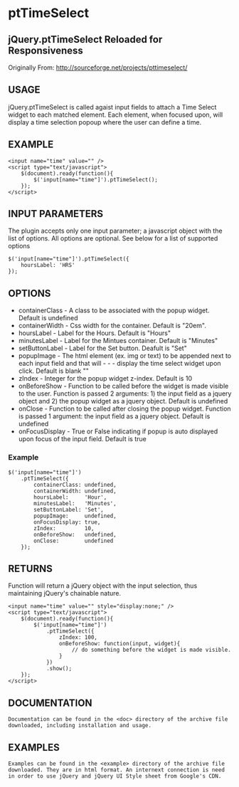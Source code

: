 ptTimeSelect
============

jQuery.ptTimeSelect Reloaded for Responsiveness
------------------------------------------------

Originally From:
http://sourceforge.net/projects/pttimeselect/

USAGE
-----------
jQuery.ptTimeSelect is called agaist input fields to attach a Time Select widget to each matched element. Each element, when focused upon, will display a time selection popoup where the user can define a time.

EXAMPLE
-----------
```
<input name="time" value="" />
<script type="text/javascript">
    $(document).ready(function(){
        $('input[name="time"]').ptTimeSelect();
    });
</script>
```
INPUT PARAMETERS
-----------
The plugin accepts only one input parameter; a javascript object with the list of options. All options are optional. See below for a list of supported options
```
$('input[name="time"]').ptTimeSelect({
    hoursLabel: 'HRS'
});
```
OPTIONS
-----------
- containerClass - A class to be associated with the popup widget. Default is undefined
- containerWidth - Css width for the container. Default is "20em".
- hoursLabel - Label for the Hours. Default is "Hours"
- minutesLabel - Label for the Mintues container. Default is "Minutes"
- setButtonLabel - Label for the Set button. Deafult is "Set"
- popupImage - The html element (ex. img or text) to be appended next to each input field and that will - - - display the time select widget upon click. Default is blank ""
- zIndex - Integer for the popup widget z-index. Default is 10
- onBeforeShow - Function to be called before the widget is made visible to the user. Function is passed 2 arguments: 1) the input field as a jquery object and 2) the popup widget as a jquery object. Default is undefined
- onClose - Function to be called after closing the popup widget. Function is passed 1 argument: the input field as a jquery object. Default is undefined
- onFocusDisplay - True or False indicating if popup is auto displayed upon focus of the input field. Default is true

### Example
```
$('input[name="time"]')
    .ptTimeSelect({
        containerClass: undefined,
        containerWidth: undefined,
        hoursLabel:     'Hour',
        minutesLabel:   'Minutes',
        setButtonLabel: 'Set',
        popupImage:     undefined,
        onFocusDisplay: true,
        zIndex:         10,
        onBeforeShow:   undefined,
        onClose:        undefined
    });
```    
RETURNS
-----------
Function will return a jQuery object with the input selection, thus maintaining jQuery's chainable nature.
```
<input name="time" value="" style="display:none;" />
<script type="text/javascript">
    $(document).ready(function(){
        $('input[name="time"]')
            .ptTimeSelect({
                zIndex: 100,
                onBeforeShow: function(input, widget){
                    // do something before the widget is made visible.
                }
            })
            .show();
    });
</script>
```

DOCUMENTATION
-----------
    Documentation can be found in the <doc> directory of the archive file
	downloaded, including installation and usage.
	
		
EXAMPLES
-----------
    Examples can be found in the <example> directory of the archive file
    downloaded. They are in html format. An internext connection is need
    in order to use jQuery and jQuery UI Style sheet from Google's CDN.